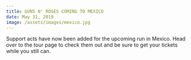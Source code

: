```yaml
---
title: GUNS N' ROSES COMING TO MEXICO
date: May 31, 2019
image: /assets/images/mexico.jpg
---
```



Support acts have now been added for the upcoming run in Mexico. Head over to the tour page to check them out and be sure to get your tickets while you still can.
